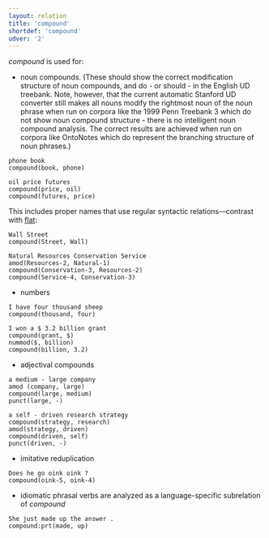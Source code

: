 ```yaml
---
layout: relation
title: 'compound'
shortdef: 'compound'
udver: '2'
---
```


*compound* is used for:

- noun compounds. (These should show the correct modification structure of noun compounds, and do - or should - in the English UD treebank. Note, however, that the current automatic Stanford UD converter still makes all nouns modify the rightmost noun of the noun phrase when run on corpora like the 1999 Penn Treebank 3 which do not show noun compound structure - there is no intelligent noun compound analysis.  The correct results are achieved when run on corpora like OntoNotes which do represent the branching structure of noun phrases.)

~~~ sdparse
phone book
compound(book, phone)
~~~

~~~ sdparse
oil price futures
compound(price, oil)
compound(futures, price)
~~~

  This includes proper names that use regular syntactic relations—contrast with [flat]():

~~~ sdparse
Wall Street
compound(Street, Wall)
~~~

~~~ sdparse
Natural Resources Conservation Service
amod(Resources-2, Natural-1)
compound(Conservation-3, Resources-2)
compound(Service-4, Conservation-3)
~~~

- numbers

~~~ sdparse
I have four thousand sheep
compound(thousand, four)
~~~

~~~ sdparse
I won a $ 3.2 billion grant
compound(grant, $)
nummod($, billion)
compound(billion, 3.2)
~~~

- adjectival compounds

~~~ sdparse
a medium - large company
amod (company, large)
compound(large, medium)
punct(large, -)
~~~

~~~ sdparse
a self - driven research strategy
compound(strategy, research)
amod(strategy, driven)
compound(driven, self)
punct(driven, -)
~~~

- imitative reduplication

~~~ sdparse
Does he go oink oink ?
compound(oink-5, oink-4)
~~~

 - idiomatic phrasal verbs are analyzed as a language-specific subrelation of *compound*

~~~ sdparse
She just made up the answer .
compound:prt(made, up)
~~~
<!-- Interlanguage links updated St lis 3 20:58:44 CET 2021 -->
